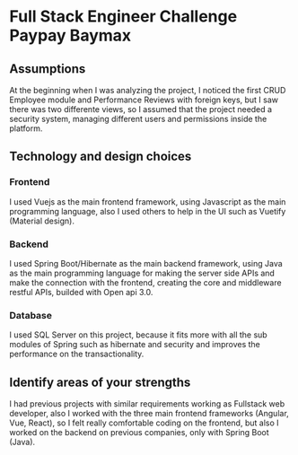 # Full Stack Engineer Challenge Paypay Baymax

## Assumptions
At the beginning when I was analyzing the project, I noticed the first CRUD Employee module and Performance Reviews with foreign keys, but I saw there was two differente views, so I assumed that the project needed a security system, managing different users and permissions inside the platform. 

## Technology and design choices

### Frontend
I used Vuejs as the main frontend framework, using Javascript as the main programming language, also I used others to help in the UI such as Vuetify (Material design).

### Backend
I used Spring Boot/Hibernate as the main backend framework, using Java as the main programming language for making the server side APIs and make the connection with the frontend, creating the core and middleware restful APIs, builded with Open api 3.0.

### Database
I used SQL Server on this project, because it fits more with all the sub modules of Spring such as hibernate and security and improves the performance on the transactionality.


## Identify areas of your strengths
I had previous projects with similar requirements working as Fullstack web developer, also I worked with the three main frontend frameworks (Angular, Vue, React), so I felt really comfortable coding on the frontend, but also I worked on the backend on previous companies, only with Spring Boot (Java).
